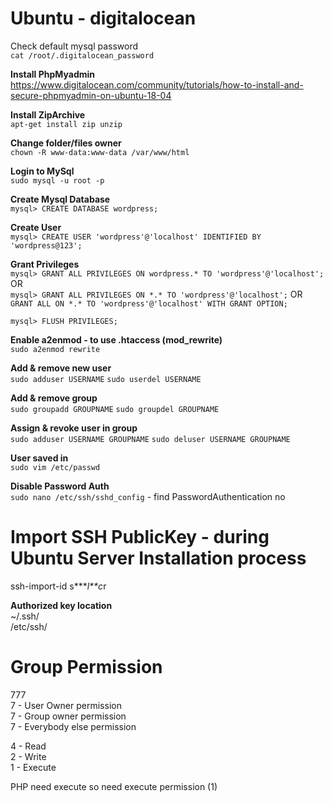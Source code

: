 # Ubuntu - digitalocean  
Check default mysql password  
`cat /root/.digitalocean_password`    

**Install PhpMyadmin**  
https://www.digitalocean.com/community/tutorials/how-to-install-and-secure-phpmyadmin-on-ubuntu-18-04    

**Install ZipArchive**  
`apt-get install zip unzip`  

**Change folder/files owner**  
`chown -R www-data:www-data /var/www/html`

**Login to MySql**  
`sudo mysql -u root -p`    

**Create Mysql Database**  
`mysql> CREATE DATABASE wordpress;`

**Create User**  
`mysql> CREATE USER 'wordpress'@'localhost' IDENTIFIED BY 'wordpress@123';`    

**Grant Privileges**  
`mysql> GRANT ALL PRIVILEGES ON wordpress.* TO 'wordpress'@'localhost';` OR  
`mysql> GRANT ALL PRIVILEGES ON *.* TO 'wordpress'@'localhost';` OR  
`GRANT ALL ON *.* TO 'wordpress'@'localhost' WITH GRANT OPTION;` 

`mysql> FLUSH PRIVILEGES;`  

**Enable a2enmod - to use .htaccess (mod_rewrite)**  
`sudo a2enmod rewrite`  

**Add & remove new user**  
`sudo adduser USERNAME` 
`sudo userdel USERNAME`  

**Add & remove group**  
`sudo groupadd GROUPNAME`
`sudo groupdel GROUPNAME`  

**Assign & revoke user in group**  
`sudo adduser USERNAME GROUPNAME`
`sudo deluser USERNAME GROUPNAME`  

**User saved in**  
`sudo vim /etc/passwd`  

**Disable Password Auth**  
`sudo nano /etc/ssh/sshd_config` - find PasswordAuthentication no  

# Import SSH PublicKey  - during Ubuntu Server Installation process
ssh-import-id s****l**c*r  

**Authorized key location**  
 ~/.ssh/  
 /etc/ssh/  

# Group Permission
777  
7 - User Owner permission  
7 - Group owner permission  
7 - Everybody else permission  

4 - Read  
2 - Write  
1 - Execute  

PHP need execute so need execute permission (1)  

